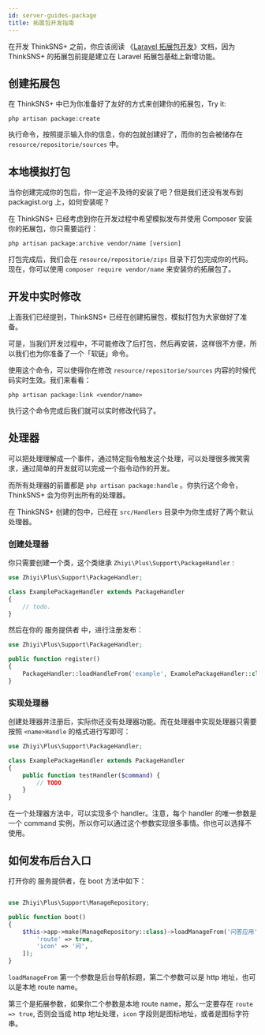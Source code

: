```yaml
---
id: server-guides-package
title: 拓展包开发指南
---
```


在开发 ThinkSNS+ 之前，你应该阅读 《[Laravel 拓展包开发](https://laravel.com/docs/master/packages)》文档，因为 ThinkSNS+ 的拓展包前提是建立在 Laravel 拓展包基础上新增功能。

## 创建拓展包

在 ThinkSNS+ 中已为你准备好了友好的方式来创建你的拓展包，Try it:

```shell
php artisan package:create
```

执行命令，按照提示输入你的信息，你的包就创建好了，而你的包会被储存在 `resource/repositorie/sources` 中。

## 本地模拟打包

当你创建完成你的包后，你一定迫不及待的安装了吧？但是我们还没有发布到 packagist.org 上，如何安装呢？

在 ThinkSNS+ 已经考虑到你在开发过程中希望模拟发布并使用 Composer 安装你的拓展包，你只需要运行：

```shell
php artisan package:archive vendor/name [version]
```

打包完成后，我们会在 `resource/repositorie/zips` 目录下打包完成你的代码。现在，你可以使用 `composer require vendor/name` 来安装你的拓展包了。

## 开发中实时修改

上面我们已经提到，ThinkSNS+ 已经在创建拓展包，模拟打包为大家做好了准备。

可是，当我们开发过程中，不可能修改了后打包，然后再安装，这样很不方便，所以我们也为你准备了一个「软链」命令。

使用这个命令，可以使得你在修改 `resource/repositorie/sources` 内容的时候代码实时生效。我们来看看：

```shell
php artisan package:link <vendor/name>
```

执行这个命令完成后我们就可以实时修改代码了。


## 处理器

可以把处理理解成一个事件，通过特定指令触发这个处理，可以处理很多微笑需求，通过简单的开发就可以完成一个指令动作的开发。

而所有处理器的前置都是 `php artisan package:handle` 。你执行这个命令，ThinkSNS+ 会为你列出所有的处理器。

在 ThinkSNS+ 创建的包中，已经在 `src/Handlers` 目录中为你生成好了两个默认处理器。

### 创建处理器

你只需要创建一个类，这个类继承 `Zhiyi\Plus\Support\PackageHandler` :

```php
use Zhiyi\Plus\Support\PackageHandler;

class ExamplePackageHandler extends PackageHandler
{
    // todo.
}
```

然后在你的 服务提供者 中，进行注册发布：

```php
use Zhiyi\Plus\Support\PackageHandler;

public function register()
{
    PackageHandler::loadHandleFrom('example', ExamolePackageHandler::class);
}

```

### 实现处理器

创建处理器并注册后，实际你还没有处理器功能。而在处理器中实现处理器只需要 按照 `<name>Handle` 的格式进行写即可：

```php
use Zhiyi\Plus\Support\PackageHandler;

class ExamplePackageHandler extends PackageHandler
{
    public function testHandler($command) {
        // TODO
    }    
}
```

在一个处理器方法中，可以实现多个 handler。注意，每个 handler 的唯一参数是一个 command 实例，所以你可以通过这个参数实现很多事情。你也可以选择不使用。

## 如何发布后台入口

打开你的 服务提供者，在 boot 方法中如下：

```php

use Zhiyi\Plus\Support\ManageRepository;

public function boot()
{
    $this->app->make(ManageRepository::class)->loadManageFrom('问答应用', 'plus-question::admin', [
        'route' => true,
        'icon' => '问',
    ]);
}
```

`loadManageFrom` 第一个参数是后台导航标题，第二个参数可以是 http 地址，也可以是本地 route name。

第三个是拓展参数，如果你二个参数是本地 route name，那么一定要存在 `route => true`, 否则会当成 http 地址处理，`icon` 字段则是图标地址，或者是图标字符串。

